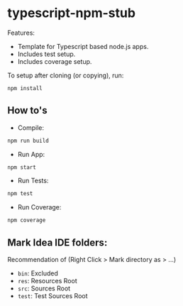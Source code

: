 # typescript-npm-stub

Features:

- Template for Typescript based node.js apps. 
- Includes test setup.
- Includes coverage setup.

To setup after cloning (or copying), run:
```bash
npm install
```

## How to's
- Compile:
```bash
npm run build
```
- Run App:
```bash
npm start
```
- Run Tests:
```bash
npm test
```
- Run Coverage:
```bash
npm coverage
```

## Mark Idea IDE folders:
Recommendation of (Right Click > Mark directory as > ...)

- `bin`: Excluded
- `res`: Resources Root
- `src`: Sources Root
- `test`: Test Sources Root
